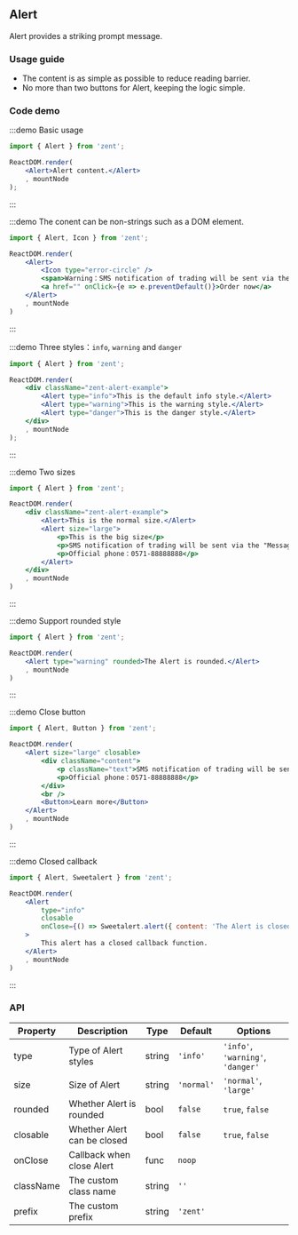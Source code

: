 ## Alert 

Alert provides a striking prompt message.

### Usage guide

-  The content is as simple as possible to reduce reading barrier.
-  No more than two buttons for Alert, keeping the logic simple.

### Code demo

:::demo Basic usage
```jsx
import { Alert } from 'zent';

ReactDOM.render(
	<Alert>Alert content.</Alert>
	, mountNode
);
```
:::

:::demo The conent can be non-strings such as a DOM element.
```jsx
import { Alert, Icon } from 'zent';

ReactDOM.render(
	<Alert>
		<Icon type="error-circle" />
		<span>Warning：SMS notification of trading will be sent via the "Message Push" function of the Marketing Center.</span>
		<a href="" onClick={e => e.preventDefault()}>Order now</a>
	</Alert>
	, mountNode
)
```
:::


:::demo Three styles：`info`, `warning` and `danger`
```jsx
import { Alert } from 'zent';

ReactDOM.render(
	<div className="zent-alert-example">
		<Alert type="info">This is the default info style.</Alert>
		<Alert type="warning">This is the warning style.</Alert>
		<Alert type="danger">This is the danger style.</Alert>
	</div>
	, mountNode
);
```
:::

:::demo Two sizes
```jsx
import { Alert } from 'zent';

ReactDOM.render(
	<div className="zent-alert-example">
		<Alert>This is the normal size.</Alert>
		<Alert size="large">
			<p>This is the big size</p>
			<p>SMS notification of trading will be sent via the "Message Push" function of the Marketing Center.</p><br />
			<p>Official phone：0571-88888888</p>
		</Alert>
	</div>
	, mountNode
)
```
:::

:::demo Support rounded style
```jsx
import { Alert } from 'zent';

ReactDOM.render(
	<Alert type="warning" rounded>The Alert is rounded.</Alert>
	, mountNode
)
```
:::

:::demo Close button
```jsx
import { Alert, Button } from 'zent';

ReactDOM.render(
	<Alert size="large" closable>
		<div className="content">
			<p className="text">SMS notification of trading will be sent via the "Message Push" function of the Marketing Center.</p>
			<p>Official phone：0571-88888888</p>
		</div>
		<br />
		<Button>Learn more</Button>
	</Alert>
	, mountNode
)
```
:::

:::demo Closed callback
```jsx
import { Alert, Sweetalert } from 'zent';

ReactDOM.render(
	<Alert 
		type="info" 
		closable
		onClose={() => Sweetalert.alert({ content: 'The Alert is closed' })}
	>
		This alert has a closed callback function.
	</Alert>
	, mountNode
)
```
:::

### API

| Property  | Description                                 | Type   | Default    | Options                           |
| --------- | ------------------------------------------- | ------ | ---------- | --------------------------------- |
| type      | Type of Alert styles                        | string | `'info'`   | `'info'`, `'warning'`, `'danger'` |
| size      | Size of Alert                               | string | `'normal'` | `'normal'`, `'large'`             |
| rounded   | Whether Alert is rounded                    | bool   | `false`    | `true`, `false`                   |
| closable  | Whether Alert can be closed                 | bool   | `false`    | `true`, `false`                   |
| onClose   | Callback when close Alert                   | func   | `noop`     |                                   |
| className | The custom class name                       | string | `''`       |                                   |
| prefix    | The custom prefix                           | string | `'zent'`   |                                   |
 

<style>
.zent-alert-example {
    padding-right: 32px;

    .zent-alert {
        margin-bottom: 20px;

        &:last-child {
            margin-bottom: 0;
        }

        a {
            color: #3388FF;
            margin-left: 10px;
        }
    }
}

.zenticon-error-circle {
	color: #FF4343;
	margin-right: 5px;
}

.zent-alert {
	.text {
		margin-bottom: 5px;
	}
}
</style>
